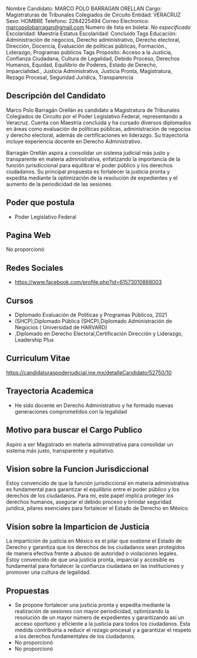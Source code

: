 Nombre Candidato: MARCO POLO BARRAGAN ORELLAN
Cargo: Magistraturas de Tribunales Colegiados de Circuito
Entidad: VERACRUZ
Sexo: HOMBRE
Telefono: 2284225494
Correo Electronico: marcopolobarragan@gmail.com
Numero de lista en boleta: *No especificado*
Escolaridad: Maestría
Estatus Escolaridad: Concluido
Tags Educación: Administración de negocios, Derecho administrativo, Derecho electoral, Dirección, Docencia, Evaluación de políticas públicas, Formación., Liderazgo, Programas públicos
Tags Propósito: Acceso a la Justicia, Confianza Ciudadana, Cultura de Legalidad, Debido Proceso, Derechos Humanos, Equidad, Equilibrio de Poderes, Estado de Derecho, Imparcialidad., Justicia Administrativa, Justicia Pronta, Magistratura, Rezago Procesal, Seguridad Jurídica, Transparencia


## Descripción del Candidato 

Marco Polo Barragán Orellán es candidato a Magistratura de Tribunales Colegiados de Circuito por el Poder Legislativo Federal, representando a Veracruz. Cuenta con Maestría concluida y ha cursado diversos diplomados en áreas como evaluación de políticas públicas, administración de negocios y derecho electoral, además de certificaciones en liderazgo. Su trayectoria incluye experiencia docente en Derecho Administrativo.

Barragán Orellán aspira a consolidar un sistema judicial más justo y transparente en materia administrativa, enfatizando la importancia de la función jurisdiccional para equilibrar el poder público y los derechos ciudadanos. Su principal propuesta es fortalecer la justicia pronta y expedita mediante la optimización de la resolución de expedientes y el aumento de la periodicidad de las sesiones.


## Poder que postula

- Poder Legislativo Federal


## Pagina Web

No proporcionó


## Redes Sociales

- https://www.facebook.com/profile.php?id=61573010868003


## Cursos

- Diplomado Evaluación de Políticas y Programas Públicos, 2021
- (SHCP),Diplomado  Pública  (SHCP),Diplomado Administración de Negocios ( Universidad de HARVARD)
- ,Diplomado en Derecho Electoral,Certificación Dirección y Liderazgo, Leadership Plus


## Curriculum Vitae

https://candidaturaspoderjudicial.ine.mx/detalleCandidato/52750/10


## Trayectoria Academica

- He sido docente en Derecho Administrativo y he formado nuevas generaciones comprometidos con la legalidad


## Motivo para buscar el Cargo Publico

Aspiro a ser Magistrado en materia administrativa para consolidar un sistema más justo, transparente y equitativo.


## Vision sobre la Funcion Jurisdiccional

Estoy convencido de que la función jurisdiccional en materia administrativa es fundamental para garantizar el equilibrio entre el poder público y los derechos de los ciudadanos. Para mí, este papel implica proteger los derechos humanos, asegurar el debido proceso y brindar seguridad jurídica, pilares esenciales para fortalecer el Estado de Derecho en México.


## Vision sobre la Imparticion de Justicia

La impartición de justicia en México es el pilar que sostiene el Estado de Derecho y garantiza que los derechos de los ciudadanos sean protegidos de manera efectiva frente a abusos de autoridad o violaciones legales. Estoy convencido de que una justicia pronta, imparcial y accesible es fundamental para fortalecer la confianza ciudadana en las instituciones y promover una cultura de legalidad.


## Propuestas

- Se propone fortalecer una justicia pronta y expedita mediante la realización de sesiones con mayor periodicidad, optimizando la resolución de un mayor número de expedientes y garantizando así un acceso oportuno y eficiente a la justicia para todos los ciudadanos. Esta medida contribuiría a reducir el rezago procesal y a garantizar el respeto a los derechos fundamentales de los ciudadanos.
- No proporcionó
- No proporcionó

